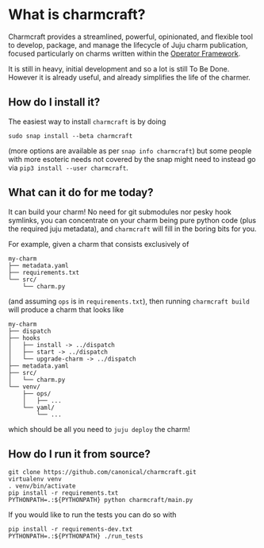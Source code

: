# What is charmcraft?

Charmcraft provides a streamlined, powerful, opinionated, and flexible tool to
develop, package, and manage the lifecycle of Juju charm publication, focused
particularly on charms written within the [Operator Framework].

[Operator Framework]: https://pypi.org/project/ops/

It is still in heavy, initial development and so a lot is still To Be
Done. However it is already useful, and already simplifies the life of the
charmer.

## How do I install it?

The easiest way to install `charmcraft` is by doing

    sudo snap install --beta charmcraft

(more options are available as per `snap info charmcraft`) but some
people with more esoteric needs not covered by the snap might need to
instead go via `pip3 install --user charmcraft`.

## What can it do for me today?

It can build your charm! No need for git submodules nor pesky hook symlinks, you
can concentrate on your charm being pure python code (plus the required juju
metadata), and `charmcraft` will fill in the boring bits for you.

For example, given a charm that consists exclusively of

    my-charm
    ├── metadata.yaml
    ├── requirements.txt
    └── src/
        └── charm.py

(and assuming `ops` is in `requirements.txt`), then running `charmcraft build`
will produce a charm that looks like

    my-charm
    ├── dispatch
    ├── hooks
    │   ├── install -> ../dispatch
    │   ├── start -> ../dispatch
    │   └── upgrade-charm -> ../dispatch
    ├── metadata.yaml
    ├── src/
    │   └── charm.py
    └── venv/
        ├── ops/
        │   ├── ...
        └── yaml/
            └── ...

which should be all you need to `juju deploy` the charm!

## How do I run it from source?

    git clone https://github.com/canonical/charmcraft.git
    virtualenv venv
    . venv/bin/activate
    pip install -r requirements.txt
    PYTHONPATH=.:${PYTHONPATH} python charmcraft/main.py

If you would like to run the tests you can do so with

    pip install -r requirements-dev.txt
    PYTHONPATH=.:${PYTHONPATH} ./run_tests
